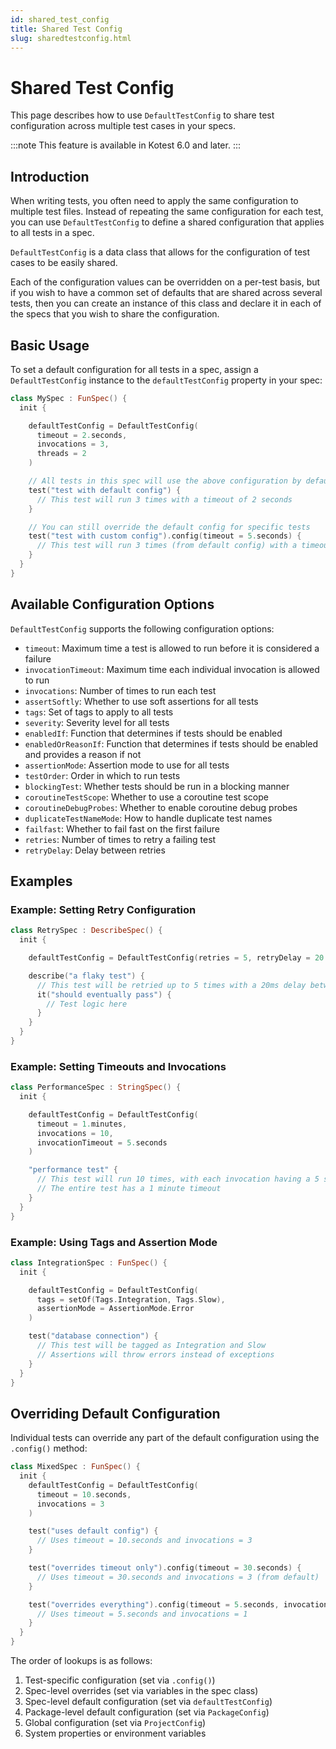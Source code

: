 ```yaml
---
id: shared_test_config
title: Shared Test Config
slug: sharedtestconfig.html
---
```


# Shared Test Config

This page describes how to use `DefaultTestConfig` to share test configuration across multiple test cases in your specs.

:::note
This feature is available in Kotest 6.0 and later.
:::

## Introduction

When writing tests, you often need to apply the same configuration to multiple test files.
Instead of repeating the same configuration for each test, you can use `DefaultTestConfig` to define a
shared configuration that applies to all tests in a spec.

`DefaultTestConfig` is a data class that allows for the configuration of test cases to be easily shared.

Each of the configuration values can be overridden on a per-test basis, but if you wish to have a common set of
defaults that are shared across several tests, then you can create an instance of this class and declare it in each of
the specs that you wish to share the configuration.


## Basic Usage

To set a default configuration for all tests in a spec, assign a `DefaultTestConfig` instance to the `defaultTestConfig`
property in your spec:

```kotlin
class MySpec : FunSpec() {
  init {

    defaultTestConfig = DefaultTestConfig(
      timeout = 2.seconds,
      invocations = 3,
      threads = 2
    )

    // All tests in this spec will use the above configuration by default
    test("test with default config") {
      // This test will run 3 times with a timeout of 2 seconds
    }

    // You can still override the default config for specific tests
    test("test with custom config").config(timeout = 5.seconds) {
      // This test will run 3 times (from default config) with a timeout of 5 seconds
    }
  }
}
```

## Available Configuration Options

`DefaultTestConfig` supports the following configuration options:

- `timeout`: Maximum time a test is allowed to run before it is considered a failure
- `invocationTimeout`: Maximum time each individual invocation is allowed to run
- `invocations`: Number of times to run each test
- `assertSoftly`: Whether to use soft assertions for all tests
- `tags`: Set of tags to apply to all tests
- `severity`: Severity level for all tests
- `enabledIf`: Function that determines if tests should be enabled
- `enabledOrReasonIf`: Function that determines if tests should be enabled and provides a reason if not
- `assertionMode`: Assertion mode to use for all tests
- `testOrder`: Order in which to run tests
- `blockingTest`: Whether tests should be run in a blocking manner
- `coroutineTestScope`: Whether to use a coroutine test scope
- `coroutineDebugProbes`: Whether to enable coroutine debug probes
- `duplicateTestNameMode`: How to handle duplicate test names
- `failfast`: Whether to fail fast on the first failure
- `retries`: Number of times to retry a failing test
- `retryDelay`: Delay between retries

## Examples

### Example: Setting Retry Configuration

```kotlin
class RetrySpec : DescribeSpec() {
  init {

    defaultTestConfig = DefaultTestConfig(retries = 5, retryDelay = 20.milliseconds)

    describe("a flaky test") {
      // This test will be retried up to 5 times with a 20ms delay between retries
      it("should eventually pass") {
        // Test logic here
      }
    }
  }
}
```

### Example: Setting Timeouts and Invocations

```kotlin
class PerformanceSpec : StringSpec() {
  init {

    defaultTestConfig = DefaultTestConfig(
      timeout = 1.minutes,
      invocations = 10,
      invocationTimeout = 5.seconds
    )

    "performance test" {
      // This test will run 10 times, with each invocation having a 5 second timeout
      // The entire test has a 1 minute timeout
    }
  }
}
```

### Example: Using Tags and Assertion Mode

```kotlin
class IntegrationSpec : FunSpec() {
  init {

    defaultTestConfig = DefaultTestConfig(
      tags = setOf(Tags.Integration, Tags.Slow),
      assertionMode = AssertionMode.Error
    )

    test("database connection") {
      // This test will be tagged as Integration and Slow
      // Assertions will throw errors instead of exceptions
    }
  }
}
```

## Overriding Default Configuration

Individual tests can override any part of the default configuration using the `.config()` method:

```kotlin
class MixedSpec : FunSpec() {
  init {
    defaultTestConfig = DefaultTestConfig(
      timeout = 10.seconds,
      invocations = 3
    )

    test("uses default config") {
      // Uses timeout = 10.seconds and invocations = 3
    }

    test("overrides timeout only").config(timeout = 30.seconds) {
      // Uses timeout = 30.seconds and invocations = 3 (from default)
    }

    test("overrides everything").config(timeout = 5.seconds, invocations = 1) {
      // Uses timeout = 5.seconds and invocations = 1
    }
  }
}
```

The order of lookups is as follows:
1. Test-specific configuration (set via `.config()`)
2. Spec-level overrides (set via variables in the spec class)
3. Spec-level default configuration (set via `defaultTestConfig`)
4. Package-level default configuration (set via `PackageConfig`)
4. Global configuration (set via `ProjectConfig`)
5. System properties or environment variables
